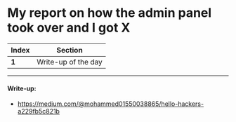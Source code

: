 # My report on how the admin panel took over and I got X

Index | Section
--- | ---
**1** | Write-up of the day

___


#### Write-up: 

* https://medium.com/@mohammed01550038865/hello-hackers-a229fb5c821b
